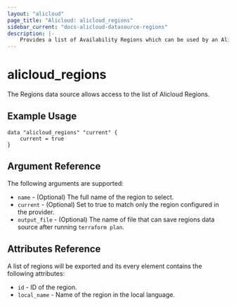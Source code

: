 ```yaml
---
layout: "alicloud"
page_title: "Alicloud: alicloud_regions"
sidebar_current: "docs-alicloud-datasource-regions"
description: |-
    Provides a list of Availability Regions which can be used by an Alicloud account.
---
```


# alicloud\_regions

The Regions data source allows access to the list of Alicloud Regions.

## Example Usage

```
data "alicloud_regions" "current" {
	current = true
}

```

## Argument Reference

The following arguments are supported:

* `name` - (Optional) The full name of the region to select.
* `current` - (Optional) Set to true to match only the region configured in the provider.
* `output_file` - (Optional) The name of file that can save regions data source after running `terraform plan`.

## Attributes Reference

A list of regions will be exported and its every element contains the following attributes:

* `id` - ID of the region.
* `local_name` - Name of the region in the local language.
